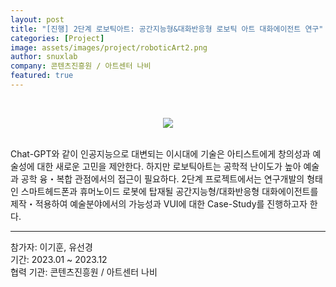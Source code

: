 ```yaml
---
layout: post
title: "[진행] 2단계 로보틱아트: 공간지능형&대화반응형 로보틱 아트 대화에이전트 연구"
categories: [Project]
image: assets/images/project/roboticArt2.png
author: snuxlab
company: 콘텐츠진흥원 / 아트센터 나비
featured: true
---
```


<p>
<br>
<p align="center"><img src="{{site.baseurl}}/assets/images/project/roboticArt2.png"></p>
<br>
Chat-GPT와 같이 인공지능으로 대변되는 이시대에 기술은 아티스트에게 창의성과 예술성에 대한 새로운 고민을 제안한다. 하지만 로보틱아트는 공학적 난이도가 높아 예술과 공학 융・복합 관점에서의 접근이 필요하다.  2단계 프로젝트에서는 연구개발의 형태인 스마트헤드폰과 휴머노이드 로봇에 탑재될 공간지능형/대화반응형 대화에이전트를 제작・적용하여 예술분야에서의 가능성과 VUI에 대한 Case-Study를 진행하고자 한다.
<br>
</p>

<hr>
참가자: 이기훈, 유선경 <br>
기간: 2023.01 ~ 2023.12 <br>
협력 기관: 콘텐츠진흥원 / 아트센터 나비
